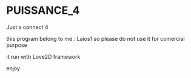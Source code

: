 # PUISSANCE_4
Just a connect 4 

this program belong to me : Laios1 so please do not use it for comercial purpose

it run with Love2D framework

enjoy
